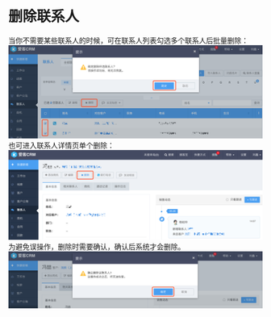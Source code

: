 # 删除联系人

当你不需要某些联系人的时候，可在联系人列表勾选多个联系人后批量删除：![](/assets/删除联系人04.png)也可进入联系人详情页单个删除：![](/assets/删除联系人01.png)为避免误操作，删除时需要确认，确认后系统才会删除。![](/assets/删除联系人03.png)

